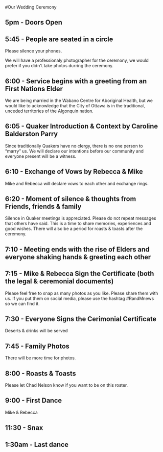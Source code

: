 #Our Wedding Ceremony

## 5pm - Doors Open

## 5:45 - People are seated in a circle 
Please silence your phones. 

We will have a professionaly photographer for the ceremony, we would prefer if you didn't take photos durring the ceremony. 

## 6:00 - Service begins with a greeting from an First Nations Elder

We are being married in the Wabano Centre for Aboriginal Health, but we would like to acknowledge that the City of Ottawa is in the traditional, unceded territories of the Algonquin nation.

## 6:05 - Quaker Introduction & Context by Caroline Balderston Parry

Since traditionally Quakers have no clergy, there is no one person to “marry” us. We will declare our intentions before our community and everyone present will be a witness. 

## 6:10 - Exchange of Vows by Rebecca & Mike

Mike and Rebecca will declare vows to each other and exchange rings.

## 6:20 - Moment of silence & thoughts from Friends, friends & family

Silence in Quaker meetings is appreciated. Please do not repeat messages that others have said. This is a time to share memories, experiences and good wishes. There will also be a period for roasts & toasts after the ceremony. 

## 7:10 - Meeting ends with the rise of Elders and everyone shaking hands & greeting each other

## 7:15 - Mike & Rebecca Sign the Certificate (both the legal & ceremonial documents)

Please feel free to snap as many photos as you like. Please share them with us. If you put them on social media, please use the hashtag #RandMnews so we can find it. 

## 7:30 - Everyone Signs the Cerimonial Certificate 

Deserts & drinks will be served

## 7:45 - Family Photos

There will be more time for photos. 

## 8:00 - Roasts & Toasts

Please let Chad Nelson know if you want to be on this roster.

## 9:00 - First Dance

Mike & Rebecca

## 11:30 - Snax

## 1:30am - Last dance
